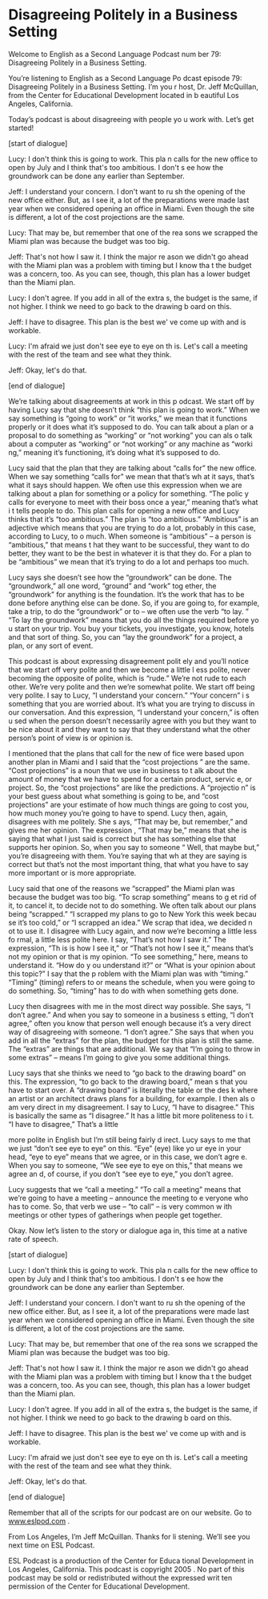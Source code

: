 # Disagreeing Politely in a Business Setting

Welcome to English as a Second Language Podcast num ber 79: Disagreeing Politely in a Business Setting.

You’re listening to English as a Second Language Po dcast episode 79: Disagreeing Politely in a Business Setting. I’m you r host, Dr. Jeff McQuillan, from the Center for Educational Development located in b eautiful Los Angeles, California.

Today’s podcast is about disagreeing with people yo u work with. Let’s get started!

[start of dialogue]

Lucy: I don't think this is going to work. This pla n calls for the new office to open by July and I think that's too ambitious. I don't s ee how the groundwork can be done any earlier than September.

Jeff: I understand your concern. I don't want to ru sh the opening of the new office either. But, as I see it, a lot of the preparations  were made last year when we considered opening an office in Miami. Even though the site is different, a lot of the cost projections are the same.

Lucy: That may be, but remember that one of the rea sons we scrapped the Miami plan was because the budget was too big.

Jeff: That's not how I saw it. I think the major re ason we didn't go ahead with the Miami plan was a problem with timing but I know tha t the budget was a concern, too. As you can see, though, this plan has a lower budget than the Miami plan.

Lucy: I don't agree. If you add in all of the extra s, the budget is the same, if not higher. I think we need to go back to the drawing b oard on this.

Jeff: I have to disagree. This plan is the best we' ve come up with and is workable.

Lucy: I'm afraid we just don't see eye to eye on th is. Let's call a meeting with the rest of the team and see what they think.

Jeff: Okay, let's do that.

[end of dialogue]

We’re talking about disagreements at work in this p odcast. We start off by having Lucy say that she doesn’t think “this plan is going  to work.” When we say something is “going to work” or “it works,” we mean  that it functions properly or it does what it’s supposed to do. You can talk about a  plan or a proposal to do something as “working” or “not working” you can als o talk about a computer as “working” or “not working” or any machine as “worki ng,” meaning it’s functioning, it’s doing what it’s supposed to do.

Lucy said that the plan that they are talking about  “calls for” the new office. When we say something “calls for” we mean that that’s wh at it says, that’s what it says should happen. We often use this expression when we  are talking about a plan for something or a policy for something. “The polic y calls for everyone to meet with their boss once a year,” meaning that’s what i t tells people to do. This plan calls for opening a new office and Lucy thinks that  it’s “too ambitious.” The plan is “too ambitious.” “Ambitious” is an adjective which means that you are trying to do a lot, probably in this case, according to Lucy, to o much. When someone is “ambitious” – a person is “ambitious,” that means t hat they want to be successful, they want to do better, they want to be the best in  whatever it is that they do. For a plan to be “ambitious” we mean that it’s trying to do a lot and perhaps too much.

Lucy says she doesn’t see how the “groundwork” can be done. The “groundwork,” all one word, “ground” and “work” tog ether, the “groundwork” for anything is the foundation. It’s the work that has to be done before anything else can be done. So, if you are going to, for example, take a trip, to do the “groundwork” or to – we often use the verb “to lay. ” “To lay the groundwork” means that you do all the things required before yo u start on your trip. You buy your tickets, you investigate, you know, hotels and  that sort of thing. So, you can “lay the groundwork” for a project, a plan, or any sort of event.

This podcast is about expressing disagreement polit ely and you’ll notice that we start off very polite and then we become a little l ess polite, never becoming the opposite of polite, which is “rude.” We’re not rude  to each other.  We’re very polite and then we’re somewhat polite. We start off  being very polite. I say to Lucy, “I understand your concern.” “Your concern” i s something that you are worried about. It’s what you are trying to discuss in our conversation. And this expression, “I understand your concern,” is often u sed when the person doesn’t necessarily agree with you but they want to be nice  about it and they want to say that they understand what the other person’s point of view is or opinion is.

I mentioned that the plans that call for the new of fice were based upon another plan in Miami and I said that the “cost projections ” are the same. “Cost projections” is a noun that we use in business to t alk about the amount of money that we have to spend for a certain product, servic e, or project. So, the “cost projections” are like the predictions. A “projectio n” is your best guess about what something is going to be, and “cost projections” are your estimate of how much things are going to cost you, how much money you’re  going to have to spend. Lucy then, again, disagrees with me politely. She s ays, “That may be, but remember,” and gives me her opinion. The expression , “That may be,” means that she is saying that what I just said is correct  but she has something else that supports her opinion. So, when you say to someone “ Well, that maybe but,” you’re disagreeing with them. You’re saying that wh at they are saying is correct but that’s not the most important thing, that what you have to say more important or is more appropriate.

Lucy said that one of the reasons we “scrapped” the  Miami plan was because the budget was too big. “To scrap something” means to g et rid of it, to cancel it, to decide not to do something. We often talk about our  plans being “scrapped.” “I scrapped my plans to go to New York this week becau se it’s too cold,” or “I scrapped an idea.” We scrap that idea, we decided n ot to use it. I disagree with Lucy again, and now we’re becoming a little less fo rmal, a little less polite here. I say, “That’s not how I saw it.” The expression, “Th is is how I see it,” or “That’s not how I see it,” means that’s not my opinion or that is my opinion. “To see something,” here, means to understand it. “How do y ou understand it?” or “What is your opinion about this topic?” I say that the p roblem with the Miami plan was with “timing.” “Timing” (timing) refers to or means  the schedule, when you were going to do something. So, “timing” has to do with when something gets done.

Lucy then disagrees with me in the most direct way possible. She says, “I don’t agree.” And when you say to someone in a business s etting, “I don’t agree,” often you know that person well enough because it’s  a very direct way of disagreeing with someone. “I don’t agree.” She says  that when you add in all the “extras” for the plan, the budget for this plan is still the same. The “extras” are things that are additional. We say that “I’m going to throw in some extras” – means I’m going to give you some additional things.

Lucy says that she thinks we need to “go back to the drawing board” on this. The expression, “to go back to the drawing board,” mean s that you have to start over. A “drawing board” is literally the table or the des k where an artist or an architect draws plans for a building, for example. I then als o am very direct in my disagreement. I say to Lucy, “I have to disagree.” This is basically the same as “I disagree.” It has a little bit more politeness to i t. “I have to disagree,” That’s a little

more polite in English but I’m still being fairly d irect. Lucy says to me that we just “don’t see eye to eye” on this. “Eye” (eye) like yo ur eye in your head, “eye to eye” means that we agree, or in this case, we don’t agre e. When you say to someone, “We see eye to eye on this,” that means we agree an d, of course, if you don’t “see eye to eye,” you don’t agree.

Lucy suggests that we “call a meeting.” “To call a meeting” means that we’re going to have a meeting – announce the meeting to e veryone who has to come. So, that verb we use – “to call” – is very common w ith meetings or other types of gatherings when people get together.

Okay. Now let’s listen to the story or dialogue aga in, this time at a native rate of speech.

[start of dialogue]

Lucy: I don't think this is going to work. This pla n calls for the new office to open by July and I think that's too ambitious. I don't s ee how the groundwork can be done any earlier than September.

Jeff: I understand your concern. I don't want to ru sh the opening of the new office either. But, as I see it, a lot of the preparations  were made last year when we considered opening an office in Miami. Even though the site is different, a lot of the cost projections are the same.

Lucy: That may be, but remember that one of the rea sons we scrapped the Miami plan was because the budget was too big.

Jeff: That's not how I saw it. I think the major re ason we didn't go ahead with the Miami plan was a problem with timing but I know tha t the budget was a concern, too. As you can see, though, this plan has a lower budget than the Miami plan.

Lucy: I don't agree. If you add in all of the extra s, the budget is the same, if not higher. I think we need to go back to the drawing b oard on this.

Jeff: I have to disagree. This plan is the best we' ve come up with and is workable.

Lucy: I'm afraid we just don't see eye to eye on th is. Let's call a meeting with the rest of the team and see what they think.

Jeff: Okay, let's do that.

[end of dialogue]

Remember that all of the scripts for our podcast are on our website. Go to www.eslpod.com .

From Los Angeles, I’m Jeff McQuillan. Thanks for li stening. We’ll see you next time on ESL Podcast.

ESL Podcast is a production of the Center for Educa tional Development in Los Angeles, California. This podcast is copyright 2005 . No part of this podcast may be sold or redistributed without the expressed writ ten permission of the Center for Educational Development.

